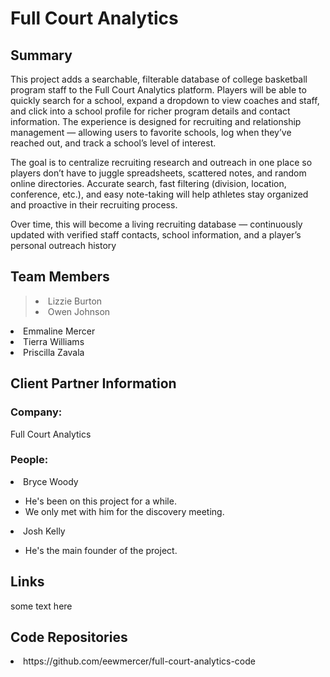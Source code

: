 # Full Court Analytics

## Summary

This project adds a searchable, filterable database of college basketball program staff to the Full Court Analytics platform.
Players will be able to quickly search for a school, expand a dropdown to view coaches and staff, and click into a school profile for richer program details and contact information. The experience is designed for recruiting and relationship management — allowing users to favorite schools, log when they’ve reached out, and track a school’s level of interest.

The goal is to centralize recruiting research and outreach in one place so players don’t have to juggle spreadsheets, scattered notes, and random online directories. Accurate search, fast filtering (division, location, conference, etc.), and easy note-taking will help athletes stay organized and proactive in their recruiting process.

Over time, this will become a living recruiting database — continuously updated with verified staff contacts, school information, and a player’s personal outreach history

## Team Members
  ><li>Lizzie Burton</li>
  ><li>Owen Johnson</li>
  <li>Emmaline Mercer</li>
  <li>Tierra Williams</li>
  <li>Priscilla Zavala</li>
  
## Client Partner Information
### Company:
Full Court Analytics
### People:
  <li>Bryce Woody</li>
    <ul>
      <li>He's been on this project for a while.</li>
      <li>We only met with him for the discovery meeting.</li>
    </ul>
  <li>Josh Kelly</li>
    <ul>
      <li>He's the main founder of the project.</li>
    </ul>

## Links
some text here

## Code Repositories
<li>https://github.com/eewmercer/full-court-analytics-code</li>
